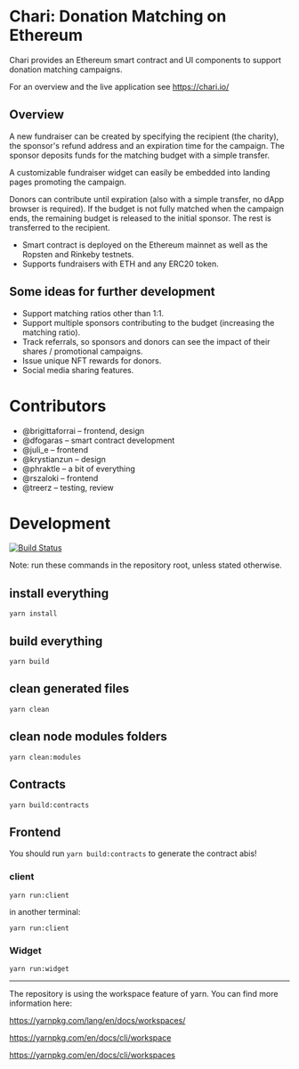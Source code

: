 # Chari: Donation Matching on Ethereum

Chari provides an Ethereum smart contract and UI components to support donation matching campaigns.

For an overview and the live application see https://chari.io/

## Overview
A new fundraiser can be created by specifying the recipient (the charity), the sponsor's refund address and an expiration time for the campaign. The sponsor deposits funds for the matching budget with a simple transfer.

A customizable fundraiser widget can easily be embedded into landing pages promoting the campaign.

Donors can contribute until expiration (also with a simple transfer, no dApp browser is required). If the budget is not fully matched when the campaign ends, the remaining budget is released to the initial sponsor. The rest is transferred to the recipient.

* Smart contract is deployed on the Ethereum mainnet as well as the Ropsten and Rinkeby testnets.
* Supports fundraisers with ETH and any ERC20 token.

## Some ideas for further development
* Support matching ratios other than 1:1. 
* Support multiple sponsors contributing to the budget (increasing the matching ratio).
* Track referrals, so sponsors and donors can see the impact of their shares / promotional campaigns.
* Issue unique NFT rewards for donors.
* Social media sharing features.


# Contributors

* @brigittaforrai – frontend, design
* @dfogaras – smart contract development
* @juli_e – frontend
* @krystianzun – design
* @phraktle – a bit of everything
* @rszaloki – frontend
* @treerz – testing, review


# Development

[![Build Status](https://travis-ci.org/DecentLabs/DonationMatching.svg?branch=master)](https://travis-ci.org/DecentLabs/DonationMatching)

Note: run these commands in the repository root, unless stated otherwise. 

## install everything
```
yarn install
```


## build everything
```
yarn build
```

## clean generated files
```
yarn clean
```

## clean node modules folders
```
yarn clean:modules
```

## Contracts

```
yarn build:contracts
```

## Frontend

You should run `yarn build:contracts` to generate the contract abis!

### client
```
yarn run:client
```
in another terminal:
```
yarn run:client
```

### Widget
```
yarn run:widget
```

---
The repository is using the workspace feature of yarn. 
You can find more information here:

https://yarnpkg.com/lang/en/docs/workspaces/

https://yarnpkg.com/en/docs/cli/workspace

https://yarnpkg.com/en/docs/cli/workspaces
